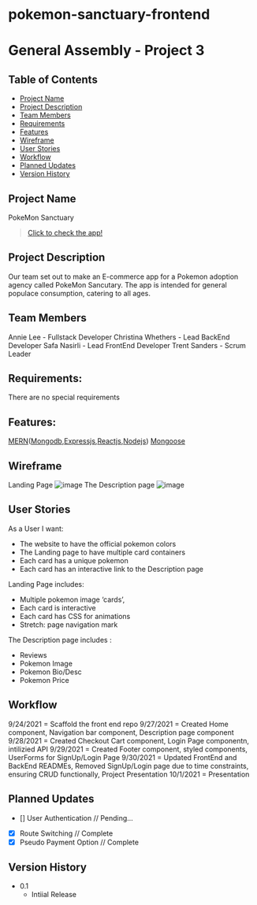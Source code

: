 # pokemon-sanctuary-frontend

# General Assembly - Project 3

## Table of Contents
* [Project Name](#project-name)
* [Project Description](#project-description)
* [Team Members](#team-members)
* [Requirements](#requirements)
* [Features](#features)
* [Wireframe](#wireframe)
* [User Stories](#user-stories)
* [Workflow](#workflow)
* [Planned Updates](#planned-updates)
* [Version History](#version-history)

## Project Name
PokeMon Sanctuary
>[Click to check the app!](https://pokemon-sanctuary.herokuapp.com/)

## Project Description
Our team set out to make an E-commerce app for a Pokemon adoption agency called PokeMon Sancutary. The app is intended for general populace consumption, catering to all ages.

## Team Members
Annie Lee - Fullstack Developer
Christina Whethers - Lead BackEnd Developer
Safa Nasirli - Lead FrontEnd Developer
Trent Sanders - Scrum Leader


## Requirements:
There are no special requirements

## Features:
[MERN](https://www.mongodb.com/mern-stack)([Mongodb](https://www.mongodb.com/),[Expressjs](https://expressjs.com/),[Reactjs](https://reactjs.org/),[Nodejs](https://nodejs.org/en/))
[Mongoose](https://mongoosejs.com/)


## Wireframe
Landing Page
![image](https://imgur.com/sM08Abg.png)
The Description page
![image](https://imgur.com/I1eGXF7.png)

## User Stories
As a User I want:
* The website to have the official pokemon colors
* The Landing page to have multiple card containers
* Each card has a unique pokemon
* Each card has an interactive link to the Description page

Landing Page includes:
* Multiple pokemon image ‘cards’,
* Each card is interactive
* Each card has CSS for animations
* Stretch: page navigation mark

The Description page includes :
* Reviews
* Pokemon Image
* Pokemon Bio/Desc
* Pokemon Price


## Workflow
9/24/2021 = Scaffold the front end repo
9/27/2021 = Created Home component, Navigation bar component, Description page component
9/28/2021 = Created Checkout Cart component, Login Page componentn, intilizied API
9/29/2021 = Created Footer component, styled components, UserForms for SignUp/Login Page
9/30/2021 = Updated FrontEnd and BackEnd READMEs, Removed SignUp/Login page due to time constraints, ensuring CRUD functionally, Project Presentation 
10/1/2021 = Presentation

## Planned Updates
- [] User Authentication // Pending...
- [x] Route Switching // Complete
- [x] Pseudo Payment Option // Complete

## Version History
*   0.1
    * Intiial Release
